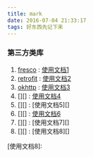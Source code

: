 ```yaml
---
title: mark
date: 2016-07-04 21:33:17
tags: 好东西先记下来
---
```

### 第三方类库

1. [fresco][] : [使用文档1][]
2. [retrofit][] : [使用文档2][]
3. [okhttp][] : [使用文档3][]
4. [][] : [使用文档4][]
5. [][] : [使用文档5][]
6. [][] : [使用文档6][]
7. [][] : [使用文档7][]
8. [][] : [使用文档8][]







[fresco]: https://github.com/facebook/fresco
[retrofit]: https://github.com/square/retrofit
[okhttp]: https://github.com/square/okhttp

[使用文档1]: http://fresco-cn.org/docs/index.html#_
[使用文档2]: https://fantasymaker.gitbooks.io/retrofit-document-in-chinese/content/
[使用文档3]: https://fantasymaker.gitbooks.io/retrofit-document-in-chinese/content/
[使用文档4]: 
[使用文档5]: 
[使用文档6]: 
[使用文档7]: 
[使用文档8]: 